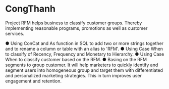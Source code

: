 # CongThanh
Project RFM helps business to classify customer groups. Thereby implementing reasonable programs, promotions as well as customer services.

● Using ConCat and As function in SQL to add two or more strings together and to rename a column or table with an alias to 'RFM'.
● Using Case When to classify of Recency, Frequency and Monetary to Hierarchy.
● Using Case When to classify customer based on the RFM.
● Basing on the RFM segments to group customer. It will help marketers to quickly identify and segment users into homogeneous group and target them with differentiated and personalized marketing strategies. This in turn improves user engagement and retention.
